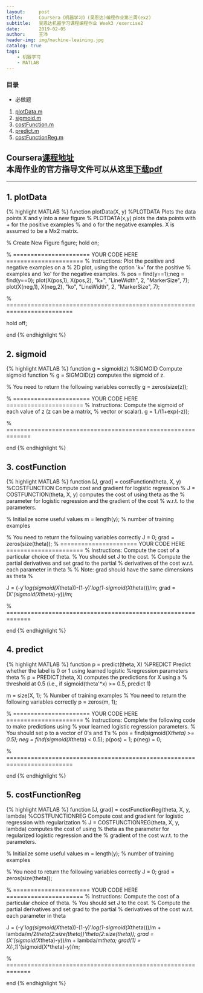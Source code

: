```yaml
---
layout:     post
title:      Coursera《机器学习》(吴恩达)编程作业第三周(ex2)
subtitle:   吴恩达机器学习课程编程作业 Week3 /exercise2
date:       2019-02-05
author:     王沛
header-img: img/machine-leaining.jpg
catalog: true
tags:
    - 机器学习
    - MATLAB
---
```


### 目录
- 必做题
1. [plotData.m](#1) 
2. [sigmoid.m](#2)
3. [costFunction.m](#3)
4. [predict.m](#4)  
5. [costFunctionReg.m](#5)

Coursera[课程地址](https://www.coursera.org/learn/machine-learning/)  
本周作业的官方指导文件可以从这里[**下载pdf**](/download/machine-learning-ex2.pdf)
--
---


<h2 id="1">1. plotData</h2>

{% highlight MATLAB %}
function plotData(X, y)
%PLOTDATA Plots the data points X and y into a new figure 
%   PLOTDATA(x,y) plots the data points with + for the positive examples
%   and o for the negative examples. X is assumed to be a Mx2 matrix.

% Create New Figure
figure; hold on;

% ====================== YOUR CODE HERE ======================
% Instructions: Plot the positive and negative examples on a
%               2D plot, using the option 'k+' for the positive
%               examples and 'ko' for the negative examples.
%
pos = find(y==1);neg = find(y==0);
plot(X(pos,1), X(pos,2), "k+", "LineWidth", 2, "MarkerSize", 7);
plot(X(neg,1), X(neg,2), "ko", "LineWidth", 2, "MarkerSize", 7);

% =========================================================================

hold off;

end
{% endhighlight %}


<h2 id="2">2. sigmoid</h2>

{% highlight MATLAB %}
function g = sigmoid(z)
%SIGMOID Compute sigmoid function
%   g = SIGMOID(z) computes the sigmoid of z.

% You need to return the following variables correctly 
g = zeros(size(z));

% ====================== YOUR CODE HERE ======================
% Instructions: Compute the sigmoid of each value of z (z can be a matrix,
%               vector or scalar).
g = 1./(1+exp(-z));

% =============================================================

end
{% endhighlight %}

<h2 id="3">3. costFunction</h2>

{% highlight MATLAB %}
function [J, grad] = costFunction(theta, X, y)
%COSTFUNCTION Compute cost and gradient for logistic regression
%   J = COSTFUNCTION(theta, X, y) computes the cost of using theta as the
%   parameter for logistic regression and the gradient of the cost
%   w.r.t. to the parameters.

% Initialize some useful values
m = length(y); % number of training examples

% You need to return the following variables correctly 
J = 0;
grad = zeros(size(theta));
% ====================== YOUR CODE HERE ======================
% Instructions: Compute the cost of a particular choice of theta.
%               You should set J to the cost.
%               Compute the partial derivatives and set grad to the partial
%               derivatives of the cost w.r.t. each parameter in theta
%
% Note: grad should have the same dimensions as theta
%

J = (-y'*log(sigmoid(X*theta))-(1-y)'*log(1-sigmoid(X*theta)))/m;
grad = (X'*(sigmoid(X*theta)-y))/m;

% =============================================================

end
{% endhighlight %}


<h2 id="4">4. predict</h2>

{% highlight MATLAB %}
function p = predict(theta, X)
%PREDICT Predict whether the label is 0 or 1 using learned logistic 
%regression parameters theta
%   p = PREDICT(theta, X) computes the predictions for X using a 
%   threshold at 0.5 (i.e., if sigmoid(theta'*x) >= 0.5, predict 1)

m = size(X, 1); % Number of training examples
% You need to return the following variables correctly
p = zeros(m, 1);

% ====================== YOUR CODE HERE ======================
% Instructions: Complete the following code to make predictions using
%               your learned logistic regression parameters. 
%               You should set p to a vector of 0's and 1's
%
pos = find(sigmoid(X*theta) >= 0.5);
neg = find(sigmoid(X*theta) < 0.5);
p(pos) = 1;
p(neg) = 0;

% =========================================================================

end
{% endhighlight %}

<h2 id="5">5. costFunctionReg</h2>

{% highlight MATLAB %}
function [J, grad] = costFunctionReg(theta, X, y, lambda)
%COSTFUNCTIONREG Compute cost and gradient for logistic regression with regularization
%   J = COSTFUNCTIONREG(theta, X, y, lambda) computes the cost of using
%   theta as the parameter for regularized logistic regression and the
%   gradient of the cost w.r.t. to the parameters. 

% Initialize some useful values
m = length(y); % number of training examples

% You need to return the following variables correctly 
J = 0;
grad = zeros(size(theta));

% ====================== YOUR CODE HERE ======================
% Instructions: Compute the cost of a particular choice of theta.
%               You should set J to the cost.
%               Compute the partial derivatives and set grad to the partial
%               derivatives of the cost w.r.t. each parameter in theta

J = (-y'*log(sigmoid(X*theta))-(1-y)'*log(1-sigmoid(X*theta)))/m + lambda/m/2*theta(2:size(theta))'*theta(2:size(theta));
grad = (X'*(sigmoid(X*theta)-y))/m + lambda/m*theta;
grad(1) = X(:,1)'*(sigmoid(X*theta)-y)/m;

% =============================================================

end
{% endhighlight %}
